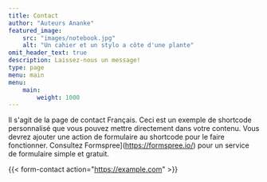 ```yaml
---
title: Contact
author: "Auteurs Ananke"
featured_image:
    src: "images/notebook.jpg"
    alt: "Un cahier et un stylo a côte d'une plante"
omit_header_text: true
description: Laissez-nous un message!
type: page
menu: main
menu:
    main:
        weight: 1000
---
```


Il s'agit de la page de contact Français. Ceci est un exemple de shortcode personnalisé que vous pouvez mettre directement dans votre contenu. Vous devrez ajouter une action de formulaire au shortcode pour le faire fonctionner. Consultez Formspree](https://formspree.io/) pour un service de formulaire simple et gratuit.

{{< form-contact action="https://example.com"  >}}
